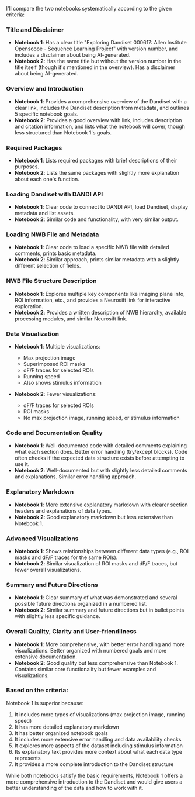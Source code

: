 I'll compare the two notebooks systematically according to the given criteria:

### Title and Disclaimer
- **Notebook 1**: Has a clear title "Exploring Dandiset 000617: Allen Institute Openscope - Sequence Learning Project" with version number, and includes a disclaimer about being AI-generated.
- **Notebook 2**: Has the same title but without the version number in the title itself (though it's mentioned in the overview). Has a disclaimer about being AI-generated.

### Overview and Introduction
- **Notebook 1**: Provides a comprehensive overview of the Dandiset with a clear link, includes the Dandiset description from metadata, and outlines 5 specific notebook goals.
- **Notebook 2**: Provides a good overview with link, includes description and citation information, and lists what the notebook will cover, though less structured than Notebook 1's goals.

### Required Packages
- **Notebook 1**: Lists required packages with brief descriptions of their purposes.
- **Notebook 2**: Lists the same packages with slightly more explanation about each one's function.

### Loading Dandiset with DANDI API
- **Notebook 1**: Clear code to connect to DANDI API, load Dandiset, display metadata and list assets.
- **Notebook 2**: Similar code and functionality, with very similar output.

### Loading NWB File and Metadata
- **Notebook 1**: Clear code to load a specific NWB file with detailed comments, prints basic metadata.
- **Notebook 2**: Similar approach, prints similar metadata with a slightly different selection of fields.

### NWB File Structure Description
- **Notebook 1**: Explores multiple key components like imaging plane info, ROI information, etc., and provides a Neurosift link for interactive exploration.
- **Notebook 2**: Provides a written description of NWB hierarchy, available processing modules, and similar Neurosift link.

### Data Visualization
- **Notebook 1**: Multiple visualizations:
  - Max projection image
  - Superimposed ROI masks
  - dF/F traces for selected ROIs
  - Running speed
  - Also shows stimulus information
  
- **Notebook 2**: Fewer visualizations:
  - dF/F traces for selected ROIs
  - ROI masks
  - No max projection image, running speed, or stimulus information

### Code and Documentation Quality
- **Notebook 1**: Well-documented code with detailed comments explaining what each section does. Better error handling (try/except blocks). Code often checks if the expected data structure exists before attempting to use it.
- **Notebook 2**: Well-documented but with slightly less detailed comments and explanations. Similar error handling approach.

### Explanatory Markdown
- **Notebook 1**: More extensive explanatory markdown with clearer section headers and explanations of data types.
- **Notebook 2**: Good explanatory markdown but less extensive than Notebook 1.

### Advanced Visualizations
- **Notebook 1**: Shows relationships between different data types (e.g., ROI masks and dF/F traces for the same ROIs).
- **Notebook 2**: Similar visualization of ROI masks and dF/F traces, but fewer overall visualizations.

### Summary and Future Directions
- **Notebook 1**: Clear summary of what was demonstrated and several possible future directions organized in a numbered list.
- **Notebook 2**: Similar summary and future directions but in bullet points with slightly less specific guidance.

### Overall Quality, Clarity and User-friendliness
- **Notebook 1**: More comprehensive, with better error handling and more visualizations. Better organized with numbered goals and more extensive documentation.
- **Notebook 2**: Good quality but less comprehensive than Notebook 1. Contains similar core functionality but fewer examples and visualizations.

### Based on the criteria:
Notebook 1 is superior because:
1. It includes more types of visualizations (max projection image, running speed)
2. It has more detailed explanatory markdown
3. It has better organized notebook goals
4. It includes more extensive error handling and data availability checks
5. It explores more aspects of the dataset including stimulus information
6. Its explanatory text provides more context about what each data type represents
7. It provides a more complete introduction to the Dandiset structure

While both notebooks satisfy the basic requirements, Notebook 1 offers a more comprehensive introduction to the Dandiset and would give users a better understanding of the data and how to work with it.